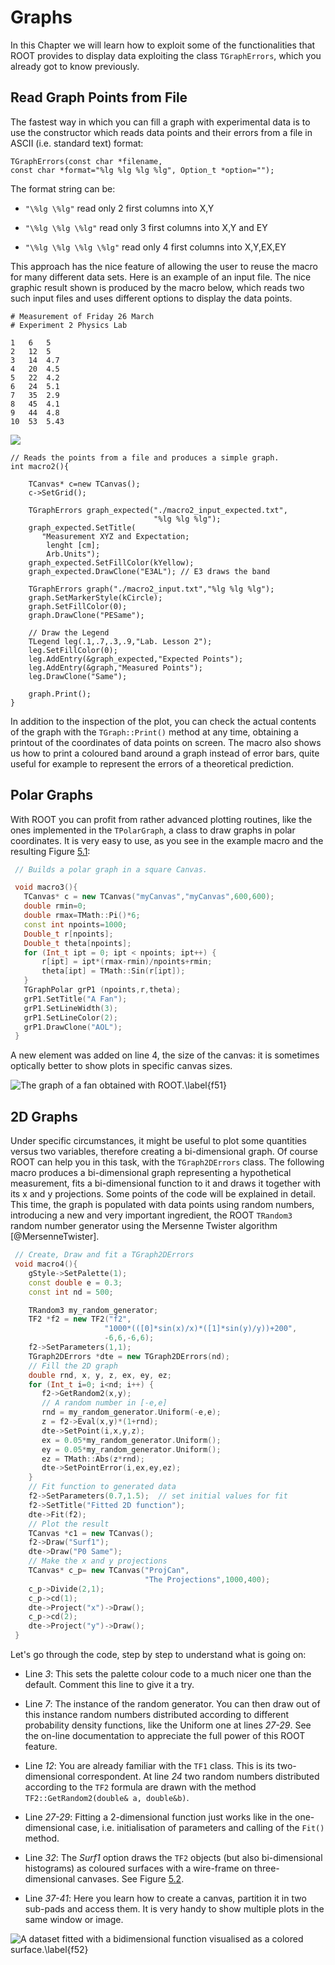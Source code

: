 # Graphs #

In this Chapter we will learn how to exploit some of the functionalities
that ROOT provides to display data exploiting the class `TGraphErrors`,
which you already got to know previously.

## Read Graph Points from File ##

The fastest way in which you can fill a graph with experimental data is
to use the constructor which reads data points and their errors from a
file in ASCII (i.e. standard text) format:

``` {.cpp}
TGraphErrors(const char *filename,
const char *format="%lg %lg %lg %lg", Option_t *option="");
```

The format string can be:

-   `"\%lg \%lg"` read only 2 first columns into X,Y

-   `"\%lg \%lg \%lg"` read only 3 first columns into X,Y and EY

-   `"\%lg \%lg \%lg \%lg"` read only 4 first columns into X,Y,EX,EY

This approach has the nice feature of allowing the user to reuse the
macro for many different data sets. Here is an example of an input file.
The nice graphic result shown is produced by the macro below, which
reads two such input files and uses different options to display the
data points.

```
# Measurement of Friday 26 March
# Experiment 2 Physics Lab

1   6   5
2   12  5
3   14  4.7
4   20  4.5
5   22  4.2
6   24  5.1
7   35  2.9
8   45  4.1
9   44  4.8
10  53  5.43
```

![](figures/graph_with_expectation.png)

``` {.cpp}
// Reads the points from a file and produces a simple graph.
int macro2(){

    TCanvas* c=new TCanvas();
    c->SetGrid();

    TGraphErrors graph_expected("./macro2_input_expected.txt",
                                "%lg %lg %lg");
    graph_expected.SetTitle(
       "Measurement XYZ and Expectation;
        lenght [cm];
        Arb.Units");
    graph_expected.SetFillColor(kYellow);
    graph_expected.DrawClone("E3AL"); // E3 draws the band

    TGraphErrors graph("./macro2_input.txt","%lg %lg %lg");
    graph.SetMarkerStyle(kCircle);
    graph.SetFillColor(0);
    graph.DrawClone("PESame");

    // Draw the Legend
    TLegend leg(.1,.7,.3,.9,"Lab. Lesson 2");
    leg.SetFillColor(0);
    leg.AddEntry(&graph_expected,"Expected Points");
    leg.AddEntry(&graph,"Measured Points");
    leg.DrawClone("Same");

    graph.Print();
}

```

In addition to the inspection of the plot, you can check the actual
contents of the graph with the `TGraph::Print()` method at any time,
obtaining a printout of the coordinates of data points on screen. The
macro also shows us how to print a coloured band around a graph instead
of error bars, quite useful for example to represent the errors of a
theoretical prediction.

## Polar Graphs ##

With ROOT you can profit from rather advanced plotting routines, like
the ones implemented in the `TPolarGraph`, a class to draw graphs in
polar coordinates. It is very easy to use, as you see in the example
macro and the resulting Figure [5.1](#f51):

``` {.cpp .numberLines}
 // Builds a polar graph in a square Canvas.

 void macro3(){
   TCanvas* c = new TCanvas("myCanvas","myCanvas",600,600);
   double rmin=0;
   double rmax=TMath::Pi()*6;
   const int npoints=1000;
   Double_t r[npoints];
   Double_t theta[npoints];
   for (Int_t ipt = 0; ipt < npoints; ipt++) {
       r[ipt] = ipt*(rmax-rmin)/npoints+rmin;
       theta[ipt] = TMath::Sin(r[ipt]);
   }
   TGraphPolar grP1 (npoints,r,theta);
   grP1.SetTitle("A Fan");
   grP1.SetLineWidth(3);
   grP1.SetLineColor(2);
   grP1.DrawClone("AOL");
 }
```

A new element was added on line 4, the size of the canvas: it is
sometimes optically better to show plots in specific canvas sizes.

[f51]: figures/polar_graph.png "f51"
<a name="f51"></a>

![The graph of a fan obtained with ROOT.\label{f51}][f51]

## 2D Graphs ##

Under specific circumstances, it might be useful to plot some quantities
versus two variables, therefore creating a bi-dimensional graph. Of
course ROOT can help you in this task, with the `TGraph2DErrors` class.
The following macro produces a bi-dimensional graph representing a
hypothetical measurement, fits a bi-dimensional function to it and draws
it together with its x and y projections. Some points of the code will
be explained in detail. This time, the graph is populated with data
points using random numbers, introducing a new and very important
ingredient, the ROOT `TRandom3` random number generator using the
Mersenne Twister algorithm [@MersenneTwister].

``` {.cpp .numberLines}
 // Create, Draw and fit a TGraph2DErrors
 void macro4(){
    gStyle->SetPalette(1);
    const double e = 0.3;
    const int nd = 500;

    TRandom3 my_random_generator;
    TF2 *f2 = new TF2("f2",
                     "1000*(([0]*sin(x)/x)*([1]*sin(y)/y))+200",
                     -6,6,-6,6);
    f2->SetParameters(1,1);
    TGraph2DErrors *dte = new TGraph2DErrors(nd);
    // Fill the 2D graph
    double rnd, x, y, z, ex, ey, ez;
    for (Int_t i=0; i<nd; i++) {
       f2->GetRandom2(x,y);
       // A random number in [-e,e]
       rnd = my_random_generator.Uniform(-e,e);
       z = f2->Eval(x,y)*(1+rnd);
       dte->SetPoint(i,x,y,z);
       ex = 0.05*my_random_generator.Uniform();
       ey = 0.05*my_random_generator.Uniform();
       ez = TMath::Abs(z*rnd);
       dte->SetPointError(i,ex,ey,ez);
    }
    // Fit function to generated data
    f2->SetParameters(0.7,1.5);  // set initial values for fit
    f2->SetTitle("Fitted 2D function");
    dte->Fit(f2);
    // Plot the result
    TCanvas *c1 = new TCanvas();
    f2->Draw("Surf1");
    dte->Draw("P0 Same");
    // Make the x and y projections
    TCanvas* c_p= new TCanvas("ProjCan",
                              "The Projections",1000,400);
    c_p->Divide(2,1);
    c_p->cd(1);
    dte->Project("x")->Draw();
    c_p->cd(2);
    dte->Project("y")->Draw();
 }
```

Let's go through the code, step by step to understand what is going on:

-   Line *3*: This sets the palette colour code to a much nicer one than
    the default. Comment this line to give it a try.

-   Line *7*: The instance of the random generator. You can then draw
    out of this instance random numbers distributed according to
    different probability density functions, like the Uniform one at
    lines *27-29*. See the on-line documentation to appreciate the full
    power of this ROOT feature.

-   Line *12*: You are already familiar with the `TF1` class. This is
    its two-dimensional correspondent. At line *24* two random numbers
    distributed according to the `TF2` formula are drawn with the method
    `TF2::GetRandom2(double& a, double&b)`.

-   Line *27-29*: Fitting a 2-dimensional function just works like in
    the one-dimensional case, i.e. initialisation of parameters and
    calling of the `Fit()` method.

-   Line *32*: The *Surf1* option draws the `TF2` objects (but also
    bi-dimensional histograms) as coloured surfaces with a wire-frame on
    three-dimensional canvases. See Figure [5.2](#f52).

-   Line *37-41*: Here you learn how to create a canvas, partition it in
    two sub-pads and access them. It is very handy to show multiple
    plots in the same window or image.

[f52]: figures/fitted2dFunction.png "f52"
<a name="f52"></a>

![A dataset fitted with a bidimensional function visualised as a colored
surface.\label{f52}][f52]
